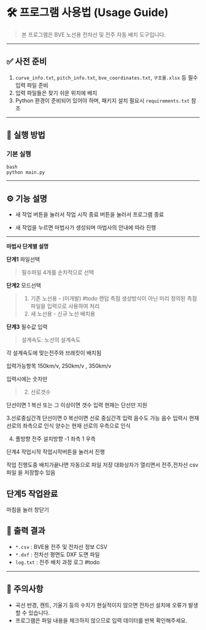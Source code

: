 # 🛠 프로그램 사용법 (Usage Guide)

> 본 프로그램은 BVE 노선용 전차선 및 전주 자동 배치 도구입니다.

---

## ✅ 사전 준비

1. `curve_info.txt`, `pitch_info.txt`, `bve_coordinates.txt`, `구조물.xlsx` 등 필수 입력 파일 준비  
2. 입력 파일들은 찾기 쉬운 위치에 배치 
3. Python 환경이 준비되어 있어야 하며, 패키지 설치 필요시 `requirements.txt` 참조

---

## 🚀 실행 방법

### 기본 실행

```
bash
python main.py
```
---

## ⚙️ 기능 설명

- 새 작업 버튼을 눌러서 작업 시작
종료 버튼을 눌러서 프로그램 종료

- 새 작업을 누르면 마법사가 생성되며
마법사의 안내에 따라 진행
---
__마법사 단계별 설명__

**단계1** 파일선택

>필수파일 4개를 순차적으로 선택

**단계2** 모드선택
>1. 기존 노선용 - (미개발)
#todo 랜덤 측점 생성방식이 아닌 미리 정의된 측점 파일을 입력으로 사용하여 처리
>2. 새 노선용 - 
신규 노선 배치용

**단계3** 필수값 입력

>설계속도: 노선의 설계속도

각 설계속도에 맞는전주와 브래킷이 배치됨

입력가능항목 150km/v, 250km/v , 350km/v

입력시에는 숫자만
>2. 선로갯수

단선이면 1 복선 또는 그 이상이면 갯수 입력
현재는 단선만 지원

3.선로중심간격
단선이면 0 복선이면 선로 중심간격 입력
음수도 가능
음수 입력시 현재 선로의 좌측으로 인식
양수는 현재 선로의 우측으로 인식

4. 폴방향
전주 설치방향
-1 좌측 
1 우측

단계4 작업시작
작업시작버튼을 눌러서 진행

작업 진행도중 배치가끝나면 자동으로 파일 저장 대화상자가 열리면서
전주,전차선 csv파일 을 저장할수 있음

## 단계5 작업완료
마침을 눌러 창닫기

## 📂 출력 결과

- `*.csv` : BVE용 전주 및 전차선 정보 CSV
- `*.dxf` : 전차선 평면도 DXF 도면 파일
- `log.txt` : 전주 배치 과정 로그 #todo

---

## 📌 주의사항

- 곡선 반경, 캔트, 기울기 등의 수치가 현실적이지 않으면 전차선 설치에 오류가 발생할 수 있습니다.
- 프로그램은 파일 내용을 체크하지 않으므로 입력 데이터를 반복 확인해주세요.

